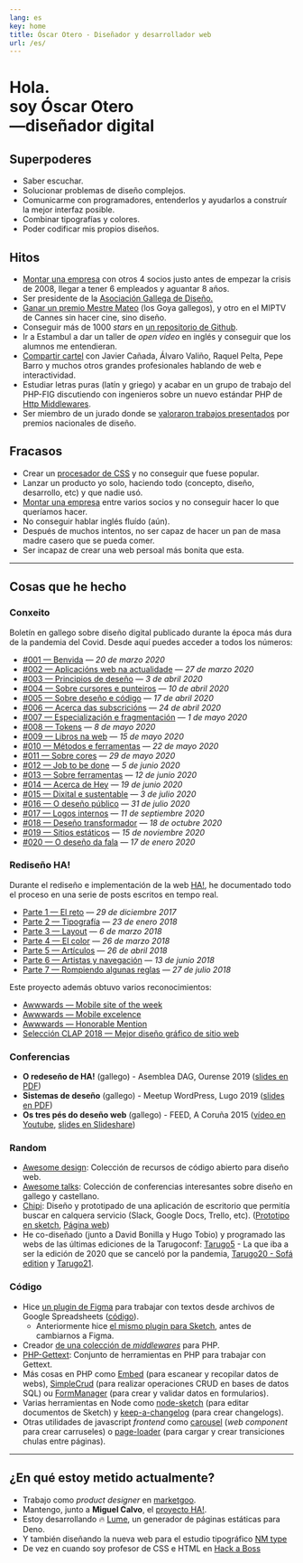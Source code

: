 ```yaml
---
lang: es
key: home
title: Óscar Otero - Diseñador y desarrollador web
url: /es/
---
```


# Hola. <br>soy Óscar Otero <br>—diseñador digital

## Superpoderes

- Saber escuchar.
- Solucionar problemas de diseño complejos.
- Comunicarme con programadores, entenderlos y ayudarlos a construír la mejor
  interfaz posible.
- Combinar tipografías y colores.
- Poder codificar mis propios diseños.

## Hitos

- [Montar una empresa](http://anavallasuiza.com) con otros 4 socios justo antes
  de empezar la crisis de 2008, llegar a tener 6 empleados y aguantar 8 años.
- Ser presidente de la [Asociación Gallega de Diseño.](https://dag.gal/es)
- [Ganar un premio Mestre Mateo](https://www.academiagalegadoaudiovisual.gal/es/portfolio-item/vii-premios-mestre-mateo/)
  (los Goya gallegos), y otro en el MIPTV de Cannes sin hacer cine, sino diseño.
- Conseguir más de 1000 _stars_ en
  [un repositorio de Github](https://github.com/oscarotero/Embed).
- Ir a Estambul a dar un taller de _open video_ en inglés y conseguir que los
  alumnos me entendieran.
- [Compartir cartel](https://dag.gal/es/feed2015/) con Javier Cañada, Álvaro
  Valiño, Raquel Pelta, Pepe Barro y muchos otros grandes profesionales hablando
  de web e interactividad.
- Estudiar letras puras (latín y griego) y acabar en un grupo de trabajo del
  PHP-FIG discutiendo con ingenieros sobre un nuevo estándar PHP de
  [Http Middlewares](https://www.php-fig.org/psr/psr-15/meta/).
- Ser miembro de un jurado donde se
  [valoraron trabajos presentados](https://www.youtube.com/watch?v=dDnsVNcoiq8)
  por premios nacionales de diseño.

## Fracasos

- Crear un [procesador de CSS](http://stylecow.github.io/) y no conseguir que
  fuese popular.
- Lanzar un producto yo solo, haciendo todo (concepto, diseño, desarrollo, etc)
  y que nadie usó.
- [Montar una empresa](http://anavallasuiza.com) entre varios socios y no
  conseguir hacer lo que queríamos hacer.
- No conseguir hablar inglés fluído (aún).
- Después de muchos intentos, no ser capaz de hacer un pan de masa madre casero
  que se pueda comer.
- Ser incapaz de crear una web persoal más bonita que esta.

---

## Cosas que he hecho

### Conxeito

Boletín en gallego sobre diseño digital publicado durante la época más dura de
la pandemia del Covid. Desde aquí puedes acceder a todos los números:

- [#001 — Benvida](http://eepurl.com/gWhDcn) — _20 de marzo 2020_
- [#002 — Aplicacións web na actualidade](http://eepurl.com/gW6GQn) — _27 de
  marzo 2020_
- [#003 — Principios de deseño](http://eepurl.com/gX19yr) — _3 de abril 2020_
- [#004 — Sobre cursores e punteiros](http://eepurl.com/gYFKG5) — _10 de abril
  2020_
- [#005 — Sobre deseño e código](http://eepurl.com/gZwOff) — _17 de abril 2020_
- [#006 — Acerca das subscricións](http://eepurl.com/g0jglP) — _24 de abril
  2020_
- [#007 — Especialización e fragmentación](http://eepurl.com/g08xOz) — _1 de
  mayo 2020_
- [#008 — Tokens](http://eepurl.com/g10VOz) — _8 de mayo 2020_
- [#009 — Libros na web](http://eepurl.com/g22Uv5) — _15 de mayo 2020_
- [#010 — Métodos e ferramentas](http://eepurl.com/g3JroH) — _22 de mayo 2020_
- [#011 — Sobre cores](http://eepurl.com/g4Sy01) — _29 de mayo 2020_
- [#012 — Job to be done](http://eepurl.com/g5IuWr) — _5 de junio 2020_
- [#013 — Sobre ferramentas](http://eepurl.com/g6wYW5) — _12 de junio 2020_
- [#014 — Acerca de Hey](http://eepurl.com/g7t9wH) — _19 de junio 2020_
- [#015 — Dixital e sustentable](http://eepurl.com/g8Os_v) — _3 de julio 2020_
- [#016 — O deseño público](http://eepurl.com/g_qf1z) — _31 de julio 2020_
- [#017 — Logos internos](http://eepurl.com/hcDGzf) — _11 de septiembre 2020_
- [#018 — Deseño transformador](http://eepurl.com/hfv_U9) — _18 de octubre 2020_
- [#019 — Sitios estáticos](http://eepurl.com/himrb1) — _15 de noviembre 2020_
- [#020 — O deseño da fala](http://eepurl.com/hnuhJv) — _17 de enero 2020_

### Rediseño HA!

Durante el rediseño e implementación de la web
[HA!](https://historia-arte.com/), he documentado todo el proceso en una serie
de posts escritos en tempo real.

- [Parte 1 — El reto](https://medium.com/@misteroom/redise%C3%B1o-ha-parte-1-el-reto-d7d80e4e7245)
  — _29 de diciembre 2017_
- [Parte 2 — Tipografía](https://medium.com/@misteroom/redise%C3%B1o-ha-parte-2-tipograf%C3%ADa-15e1625d17e)
  — _23 de enero 2018_
- [Parte 3 — Layout](https://medium.com/@misteroom/redise%C3%B1o-ha-parte-3-layout-c2a915ef59d5)
  — _6 de marzo 2018_
- [Parte 4 — El color](https://medium.com/@misteroom/redise%C3%B1o-ha-parte-5-el-color-d95735b9086f)
  — _26 de marzo 2018_
- [Parte 5 — Artículos](https://medium.com/@misteroom/redise%C3%B1o-ha-parte-5-art%C3%ADculos-dddafc6e0564)
  — _26 de abril 2018_
- [Parte 6 — Artistas y navegación](https://medium.com/@misteroom/redise%C3%B1o-ha-parte-6-artistas-y-navegaci%C3%B3n-992c02bac030)
  — _13 de junio 2018_
- [Parte 7 — Rompiendo algunas reglas](https://medium.com/@misteroom/redise%C3%B1o-ha-parte-7-rompiendo-algunas-reglas-a344d546a5d3)
  — _27 de julio 2018_

Este proyecto además obtuvo varios reconocimientos:

- [Awwwards — Mobile site of the week](https://www.awwwards.com/mobile-sites/ha)
- [Awwwards — Mobile excelence](https://www.awwwards.com/sites/ha/mobile-excellence-report)
- [Awwwards — Honorable Mention](https://www.awwwards.com/sites/ha)
- [Selección CLAP 2018 — Mejor diseño gráfico de sitio
  web](https://premiosclap.org/ganador-730)

### Conferencias

- **O redeseño de HA!** (gallego) - Asemblea DAG, Ourense 2019
  ([slides en PDF](/keynotes/ha.pdf))
- **Sistemas de deseño** (gallego) - Meetup WordPress, Lugo 2019
  ([slides en PDF](/keynotes/sistemas-de-desenho.pdf))
- **Os tres pés do deseño web** (gallego) - FEED, A Coruña 2015
  ([vídeo en Youtube](https://www.youtube.com/watch?v=qZEqS2QSfrc),
  [slides en Slideshare](https://www.slideshare.net/asociaciondag/os-tres-pes-da-web))

### Random

- [Awesome design](https://github.com/oscarotero/awesome-design): Colección de
  recursos de código abierto para diseño web.
- [Awesome talks](https://github.com/oscarotero/awesome-talks): Colección de
  conferencias interesantes sobre diseño en gallego y castellano.
- [Chipi](https://oscarotero.github.io/chipi-client/): Diseño y prototipado de
  una aplicación de escritorio que permitía buscar en calquera servicio (Slack,
  Google Docs, Trello, etc).
  ([Prototipo en sketch](https://www.sketch.com/s/f46f510c-9f81-432b-be97-8b71d968f526),
  [Página web](https://chipi.io/#/))
- He co-diseñado (junto a David Bonilla y Hugo Tobio) y programado las webs de
  las últimas ediciones de la Tarugoconf:
  [Tarugo5](https://tarugoconf.github.io/tarugo5/) - La que iba a ser la edición
  de 2020 que se canceló por la pandemia,
  [Tarugo20 - Sofá edition](https://tarugoconf.github.io/tarugose/) y
  [Tarugo21](https://tarugo21.netlify.app/).

### Código

- Hice
  [un plugin de Figma](https://www.figma.com/community/plugin/1001444625792698603/marketgoo-copies)
  para trabajar con textos desde archivos de Google Spreadsheets
  ([código](https://github.com/marketgoo/figma-copies)).
  - Anteriormente hice
    [el mismo plugin para Sketch](https://github.com/marketgoo/sketch-copies),
    antes de cambiarnos a Figma.
- Creador [de una colección de _middlewares_](https://github.com/middlewares)
  para PHP.
- [PHP-Gettext](https://github.com/php-gettext): Conjunto de herramientas en PHP
  para trabajar con Gettext.
- Más cosas en PHP como [Embed](https://github.com/oscarotero/Embed) (para
  escanear y recopilar datos de webs),
  [SimpleCrud](https://github.com/oscarotero/simple-crud) (para realizar
  operaciones CRUD en bases de datos SQL) ou
  [FormManager](https://github.com/oscarotero/form-manager) (para crear y
  validar datos en formularios).
- Varias herramientas en Node como
  [node-sketch](https://github.com/oscarotero/node-sketch) (para editar
  documentos de Sketch) y
  [keep-a-changelog](https://github.com/oscarotero/keep-a-changelog) (para crear
  changelogs).
- Otras utilidades de javascript _frontend_ como
  [carousel](https://github.com/oom-components/carousel) (_web component_ para
  crear carruseles) o
  [page-loader](https://github.com/oom-components/page-loader) (para cargar y
  crear transiciones chulas entre páginas).

---

## ¿En qué estoy metido actualmente?

- Trabajo como _product designer_ en [marketgoo](https://www.marketgoo.com/).
- Mantengo, junto a **Miguel Calvo**, el
  [proyecto HA!](https://historia-arte.com/).
- Estoy desarrollando 🔥 [Lume](https://lumeland.github.io/), un generador de
  páginas estáticas para Deno.
- Y también diseñando la nueva web para el estudio tipográfico
  [NM type](http://www.nmtype.com/)
- De vez en cuando soy profesor de CSS e HTML en
  [Hack a Boss](https://hackaboss.com/)
